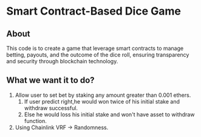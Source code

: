 # Smart Contract-Based Dice Game

## About
This code is to create a game that leverage smart contracts to manage betting, payouts, and the outcome of the dice roll, ensuring transparency and security through blockchain technology.

## What we want it to do?

1. Allow user to set bet by staking any amount greater than 0.001 ethers.
    1. If user predict right,he would won twice of his initial stake and withdraw successful.
    2. Else he would loss his initial stake and won't have asset to withdraw function.
2. Using Chainlink VRF -> Randomness.

